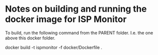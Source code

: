 # Notes on building and running the docker image for ISP Monitor

To build, run the following command from the PARENT folder. I.e. the one above this docker folder.

docker build -t ispmonitor -f docker/Dockerfile .

